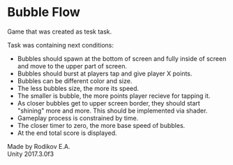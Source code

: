 # Bubble Flow

Game that was created as tesk task. 
 
Task was containing next conditions:
- Bubbles should spawn at the bottom of screen and fully inside of screen and move to the upper part of screen.
- Bubbles should burst at players tap and give player X points.
- Bubbles can be different color and size.
- The less bubbles size, the more its speed.
- The smaller is bubble, the more points player recieve for tapping it.
- As closer bubbles get to upper screen border, they should start "shining" more and more. This should be implemented via shader.
- Gameplay process is constrained by time.
- The closer timer to zero, the more base speed of bubbles.
- At the end total score is displayed. 



Made by Rodikov E.A.  
Unity 2017.3.0f3


